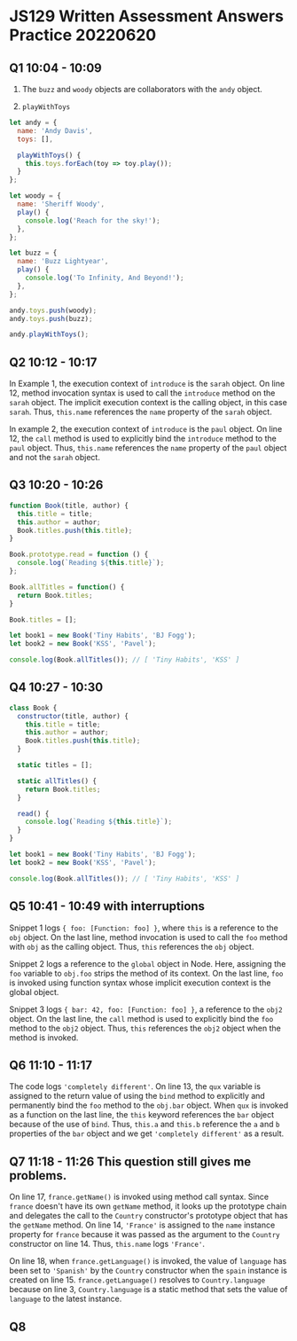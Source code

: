 # JS129 Written Assessment Answers Practice 20220620

## Q1 10:04 - 10:09

1. The `buzz` and `woody` objects are collaborators with the `andy` object.

2. `playWithToys`

```js
let andy = {
  name: 'Andy Davis',
  toys: [],

  playWithToys() {
    this.toys.forEach(toy => toy.play());
  }
};

let woody = {
  name: 'Sheriff Woody',
  play() {
    console.log('Reach for the sky!');
  },
};

let buzz = {
  name: 'Buzz Lightyear',
  play() {
    console.log('To Infinity, And Beyond!');
  },
};

andy.toys.push(woody);
andy.toys.push(buzz);

andy.playWithToys();
```

## Q2 10:12 - 10:17

In Example 1, the execution context of `introduce` is the `sarah` object. On line 12, method invocation syntax is used to call the `introduce` method on the `sarah` object. The implicit execution context is the calling object, in this case `sarah`. Thus, `this.name` references the `name` property of the `sarah` object.

In example 2, the execution context of `introduce` is the `paul` object. On line 12, the `call` method is used to explicitly bind the `introduce` method to the `paul` object. Thus, `this.name` references the `name` property of the `paul` object and not the `sarah` object.

## Q3 10:20 - 10:26

```js
function Book(title, author) {
  this.title = title;
  this.author = author;
  Book.titles.push(this.title);
}

Book.prototype.read = function () {
  console.log(`Reading ${this.title}`);
};

Book.allTitles = function() {
  return Book.titles;
}

Book.titles = [];

let book1 = new Book('Tiny Habits', 'BJ Fogg');
let book2 = new Book('KSS', 'Pavel');

console.log(Book.allTitles()); // [ 'Tiny Habits', 'KSS' ]
```

## Q4 10:27 - 10:30

```js
class Book {
  constructor(title, author) {
    this.title = title;
    this.author = author;
    Book.titles.push(this.title);
  }

  static titles = [];

  static allTitles() {
    return Book.titles;
  }

  read() {
    console.log(`Reading ${this.title}`);
  }
}

let book1 = new Book('Tiny Habits', 'BJ Fogg');
let book2 = new Book('KSS', 'Pavel');

console.log(Book.allTitles()); // [ 'Tiny Habits', 'KSS' ]
```

## Q5 10:41 - 10:49 with interruptions

Snippet 1 logs `{ foo: [Function: foo] }`, where `this` is a reference to the `obj` object. On the last line, method invocation is used to call the `foo` method with `obj` as the calling object. Thus, `this` references the `obj` object.

Snippet 2 logs a reference to the `global` object in Node. Here, assigning the `foo` variable to `obj.foo` strips the method of its context. On the last line, `foo` is invoked using function syntax whose implicit execution context is the global object.

Snippet 3 logs `{ bar: 42, foo: [Function: foo] }`, a reference to the `obj2` object. On the last line, the `call` method is used to explicitly bind the `foo` method to the `obj2` object. Thus, `this` references the `obj2` object when the method is invoked.

## Q6 11:10 - 11:17

The code logs `'completely different'`. On line 13, the `qux` variable is assigned to the return value of using the `bind` method to explicitly and permanently bind the `foo` method to the `obj.bar` object. When `qux` is invoked as a function on the last line, the `this` keyword references the `bar` object because of the use of `bind`. Thus, `this.a` and `this.b` reference the `a` and `b` properties of the `bar` object and we get `'completely different'` as a result.

## Q7 11:18 - 11:26 This question still gives me problems.

On line 17, `france.getName()` is invoked using method call syntax. Since `france` doesn't have its own `getName` method, it looks up the prototype chain and delegates the call to the `Country` constructor's prototype object that has the `getName` method. On line 14, `'France'` is assigned to the `name` instance property for `france` because it was passed as the argument to the `Country` constructor on line 14. Thus, `this.name` logs `'France'`.

On line 18, when `france.getLanguage()` is invoked, the value of `language` has been set to `'Spanish'` by the `Country` constructor when the `spain` instance is created on line 15. `france.getLanguage()` resolves to `Country.language` because on line 3, `Country.language` is a static method that sets the value of `language` to the latest instance.

## Q8 